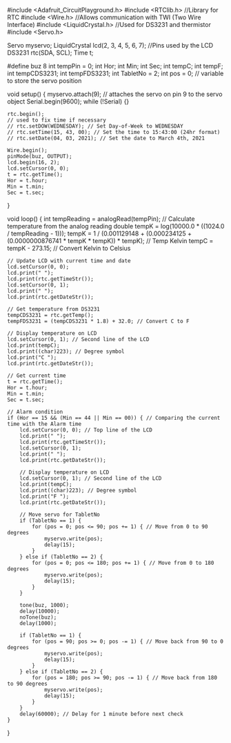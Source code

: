#include <Adafruit_CircuitPlayground.h>
#include <RTClib.h> //Library for RTC
#include <Wire.h> //Allows communication with TWI (Two Wire Interface)
#include <LiquidCrystal.h> //Used for DS3231 and thermistor
#include <Servo.h>

Servo myservo;
LiquidCrystal lcd(2, 3, 4, 5, 6, 7); //Pins used by the LCD
DS3231 rtc(SDA, SCL);
Time t;

#define buz 8
int tempPin = 0;
int Hor;
int Min;
int Sec;
int tempC;
int tempF;
int tempCDS3231;
int tempFDS3231;
int TabletNo = 2;
int pos = 0; // variable to store the servo position

void setup() {
    myservo.attach(9); // attaches the servo on pin 9 to the servo object
    Serial.begin(9600);
    while (!Serial) {}

    rtc.begin();
    // used to fix time if necessary
    // rtc.setDOW(WEDNESDAY); // Set Day-of-Week to WEDNESDAY
    // rtc.setTime(15, 43, 00); // Set the time to 15:43:00 (24hr format)
    // rtc.setDate(04, 03, 2021); // Set the date to March 4th, 2021

    Wire.begin();
    pinMode(buz, OUTPUT);
    lcd.begin(16, 2);
    lcd.setCursor(0, 0);
    t = rtc.getTime();
    Hor = t.hour;
    Min = t.min;
    Sec = t.sec;
}

void loop() {
    int tempReading = analogRead(tempPin);
    // Calculate temperature from the analog reading
    double tempK = log(10000.0 * ((1024.0 / tempReading - 1)));
    tempK = 1 / (0.001129148 + (0.000234125 + (0.0000000876741 * tempK * tempK)) * tempK); // Temp Kelvin
    tempC = tempK - 273.15; // Convert Kelvin to Celsius

    // Update LCD with current time and date
    lcd.setCursor(0, 0);
    lcd.print(" ");
    lcd.print(rtc.getTimeStr());
    lcd.setCursor(0, 1);
    lcd.print(" ");
    lcd.print(rtc.getDateStr());

    // Get temperature from DS3231
    tempCDS3231 = rtc.getTemp();
    tempFDS3231 = (tempCDS3231 * 1.8) + 32.0; // Convert C to F

    // Display temperature on LCD
    lcd.setCursor(0, 1); // Second line of the LCD
    lcd.print(tempC);
    lcd.print((char)223); // Degree symbol
    lcd.print("C ");
    lcd.print(rtc.getDateStr());

    // Get current time
    t = rtc.getTime();
    Hor = t.hour;
    Min = t.min;
    Sec = t.sec;

    // Alarm condition
    if (Hor == 15 && (Min == 44 || Min == 00)) { // Comparing the current time with the Alarm time
        lcd.setCursor(0, 0); // Top line of the LCD
        lcd.print(" ");
        lcd.print(rtc.getTimeStr());
        lcd.setCursor(0, 1);
        lcd.print(" ");
        lcd.print(rtc.getDateStr());

        // Display temperature on LCD
        lcd.setCursor(0, 1); // Second line of the LCD
        lcd.print(tempC);
        lcd.print((char)223); // Degree symbol
        lcd.print("F ");
        lcd.print(rtc.getDateStr());

        // Move servo for TabletNo
        if (TabletNo == 1) {
            for (pos = 0; pos <= 90; pos += 1) { // Move from 0 to 90 degrees
                myservo.write(pos);
                delay(15);
            }
        } else if (TabletNo == 2) {
            for (pos = 0; pos <= 180; pos += 1) { // Move from 0 to 180 degrees
                myservo.write(pos);
                delay(15);
            }
        }

        tone(buz, 1000);
        delay(10000);
        noTone(buz);
        delay(1000);

        if (TabletNo == 1) {
            for (pos = 90; pos >= 0; pos -= 1) { // Move back from 90 to 0 degrees
                myservo.write(pos);
                delay(15);
            }
        } else if (TabletNo == 2) {
            for (pos = 180; pos >= 90; pos -= 1) { // Move back from 180 to 90 degrees
                myservo.write(pos);
                delay(15);
            }
        }
        delay(60000); // Delay for 1 minute before next check
    }
}
